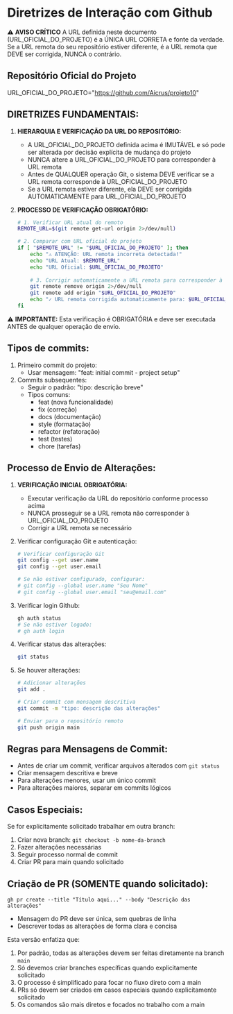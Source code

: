 # Diretrizes de Interação com Github

⚠️ **AVISO CRÍTICO**
A URL definida neste documento (URL_OFICIAL_DO_PROJETO) é a ÚNICA URL CORRETA e fonte da verdade. 
Se a URL remota do seu repositório estiver diferente, é a URL remota que DEVE ser corrigida, NUNCA o contrário.

## Repositório Oficial do Projeto
URL_OFICIAL_DO_PROJETO="https://github.com/Aicrus/projeto10"

## DIRETRIZES FUNDAMENTAIS:

1. **HIERARQUIA E VERIFICAÇÃO DA URL DO REPOSITÓRIO:**
   - A URL_OFICIAL_DO_PROJETO definida acima é IMUTÁVEL e só pode ser alterada por decisão explícita de mudança do projeto
   - NUNCA altere a URL_OFICIAL_DO_PROJETO para corresponder à URL remota
   - Antes de QUALQUER operação Git, o sistema DEVE verificar se a URL remota corresponde à URL_OFICIAL_DO_PROJETO
   - Se a URL remota estiver diferente, ela DEVE ser corrigida AUTOMATICAMENTE para URL_OFICIAL_DO_PROJETO

2. **PROCESSO DE VERIFICAÇÃO OBRIGATÓRIO:**
   ```bash
   # 1. Verificar URL atual do remoto
   REMOTE_URL=$(git remote get-url origin 2>/dev/null)

   # 2. Comparar com URL oficial do projeto
   if [ "$REMOTE_URL" != "$URL_OFICIAL_DO_PROJETO" ]; then
       echo "⚠️ ATENÇÃO: URL remota incorreta detectada!"
       echo "URL Atual: $REMOTE_URL"
       echo "URL Oficial: $URL_OFICIAL_DO_PROJETO"
       
       # 3. Corrigir automaticamente a URL remota para corresponder à oficial
       git remote remove origin 2>/dev/null
       git remote add origin "$URL_OFICIAL_DO_PROJETO"
       echo "✓ URL remota corrigida automaticamente para: $URL_OFICIAL_DO_PROJETO"
   fi
   ```

⚠️ **IMPORTANTE:** Esta verificação é OBRIGATÓRIA e deve ser executada ANTES de qualquer operação de envio.

## Tipos de commits:

1. Primeiro commit do projeto:
    - Usar mensagem: "feat: initial commit - project setup"
2. Commits subsequentes:
    - Seguir o padrão: "tipo: descrição breve"
    - Tipos comuns:
        - feat (nova funcionalidade)
        - fix (correção)
        - docs (documentação)
        - style (formatação)
        - refactor (refatoração)
        - test (testes)
        - chore (tarefas)

## Processo de Envio de Alterações:

1. **VERIFICAÇÃO INICIAL OBRIGATÓRIA:**
   - Executar verificação da URL do repositório conforme processo acima
   - NUNCA prosseguir se a URL remota não corresponder à URL_OFICIAL_DO_PROJETO
   - Corrigir a URL remota se necessário

2. Verificar configuração Git e autenticação:
    ```bash
    # Verificar configuração Git
    git config --get user.name
    git config --get user.email
    
    # Se não estiver configurado, configurar:
    # git config --global user.name "Seu Nome"
    # git config --global user.email "seu@email.com"
    ```
    
3. Verificar login Github:
    ```bash
    gh auth status
    # Se não estiver logado:
    # gh auth login
    ```
    
4. Verificar status das alterações:
    ```bash
    git status
    ```
    
5. Se houver alterações:
    ```bash
    # Adicionar alterações
    git add .
    
    # Criar commit com mensagem descritiva
    git commit -m "tipo: descrição das alterações"
    
    # Enviar para o repositório remoto
    git push origin main
    ```

## Regras para Mensagens de Commit:
- Antes de criar um commit, verificar arquivos alterados com `git status`
- Criar mensagem descritiva e breve
- Para alterações menores, usar um único commit
- Para alterações maiores, separar em commits lógicos

## Casos Especiais:
Se for explicitamente solicitado trabalhar em outra branch:

1. Criar nova branch: `git checkout -b nome-da-branch`
2. Fazer alterações necessárias
3. Seguir processo normal de commit
4. Criar PR para main quando solicitado

## Criação de PR (SOMENTE quando solicitado):
`gh pr create --title "Título aqui..." --body "Descrição das alterações"`

- Mensagem do PR deve ser única, sem quebras de linha
- Descrever todas as alterações de forma clara e concisa

Esta versão enfatiza que:
1. Por padrão, todas as alterações devem ser feitas diretamente na branch `main`
2. Só devemos criar branches específicas quando explicitamente solicitado
3. O processo é simplificado para focar no fluxo direto com a main
4. PRs só devem ser criados em casos especiais quando explicitamente solicitado
5. Os comandos são mais diretos e focados no trabalho com a main